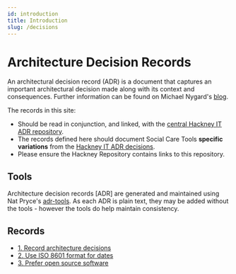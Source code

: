 ```yaml
---
id: introduction
title: Introduction
slug: /decisions
---
```


# Architecture Decision Records

An architectural decision record (ADR) is a document that captures an important
architectural decision made along with its context and consequences. Further
information can be found on Michael Nygard's
[blog](https://cognitect.com/blog/2011/11/15/documenting-architecture-decisions).

The records in this site:

- Should be read in conjunction, and linked, with the [central Hackney IT ADR repository](https://github.com/LBHackney-IT/lbh-adrs).
- The records defined here should document Social Care Tools __specific variations__ from the [Hackney IT ADR decisions](https://github.com/LBHackney-IT/lbh-adrs).
- Please ensure the Hackney Repository contains links to this repository.

## Tools

Architecture decision records [ADR] are generated and maintained using Nat Pryce's [adr-tools](https://github.com/npryce/adr-tools). As each ADR is plain text, they may be added without the tools - however the tools do help maintain consistency.

## Records

- [1. Record architecture decisions](/decisions/record-architecture-decisions)
- [2. Use ISO 8601 format for dates](/decisions/use-iso-8601-format-for-dates)
- [3. Prefer open source software](/decisions/prefer-open-source-software)
